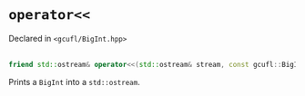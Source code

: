 # `operator<<`
Declared in `<gcufl/BigInt.hpp>`
<br/><br/>
```cpp
friend std::ostream& operator<<(std::ostream& stream, const gcufl::BigInt& self);
```
Prints a `BigInt` into a `std::ostream`.
